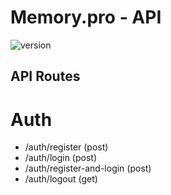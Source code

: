 # Memory.pro - API
  
![version](https://img.shields.io/badge/version-0.0.02%20(sketch)-red)

## API Routes

# Auth

- /auth/register (post)
- /auth/login (post)
- /auth/register-and-login (post)
- /auth/logout (get)
